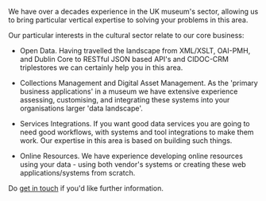 We have over a decades experience in the UK museum's sector, allowing us to bring particular vertical expertise to solving your problems in this area.

Our particular interests in the cultural sector relate to our core business:

* Open Data. Having travelled the landscape from XML/XSLT, OAI-PMH, and Dublin Core to RESTful JSON based API's and CIDOC-CRM triplestores we can certainly help you in this area.

* Collections Management and Digital Asset Management. As the 'primary business applications' in a museum we have extensive experience assessing, customising, and integrating these systems into your organisations larger 'data landscape'.

* Services Integrations.  If you want good data services you are going to need good workflows, with systems and tool integrations to make them work. Our expertise in this area is based on building such things.

* Online Resources. We have experience developing online resources using your data - using both vendor's systems or creating these web applications/systems from scratch.

Do [get in touch](/contact/) if you'd like further information.
